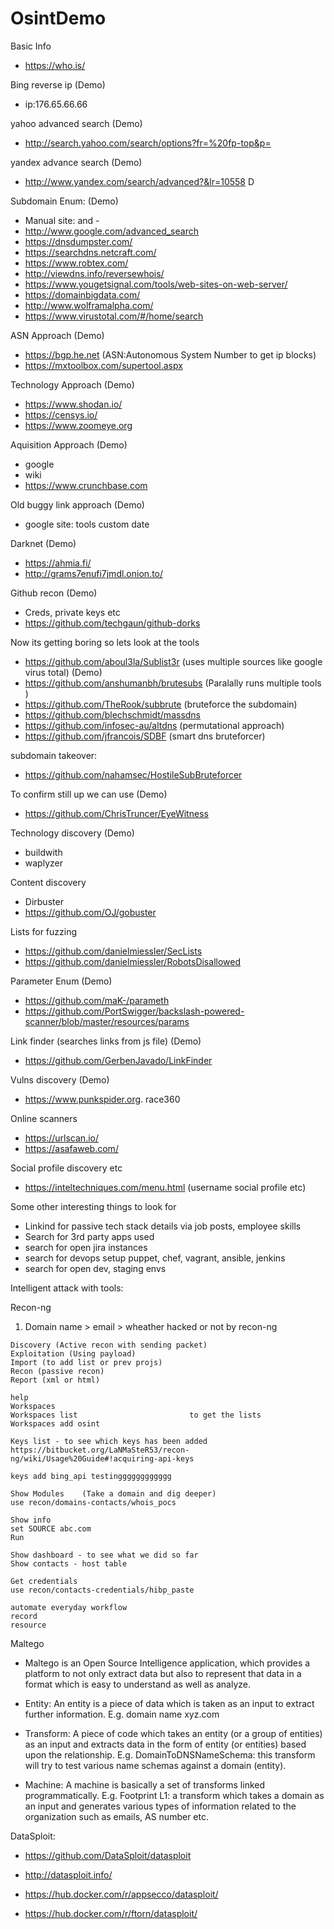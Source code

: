 # OsintDemo
Basic Info
* https://who.is/

Bing reverse ip (Demo)
* ip:176.65.66.66 

yahoo advanced search (Demo)
* http://search.yahoo.com/search/options?fr=%20fp-top&p= 

yandex advance search (Demo)
* http://www.yandex.com/search/advanced?&lr=10558 D

Subdomain Enum: (Demo)
* Manual site: and -
* http://www.google.com/advanced_search
* https://dnsdumpster.com/
* https://searchdns.netcraft.com/
* https://www.robtex.com/
* http://viewdns.info/reversewhois/
* https://www.yougetsignal.com/tools/web-sites-on-web-server/
* https://domainbigdata.com/
* http://www.wolframalpha.com/
* https://www.virustotal.com/#/home/search


ASN Approach (Demo)
* https://bgp.he.net (ASN:Autonomous System Number to get ip blocks)
* https://mxtoolbox.com/supertool.aspx 

Technology Approach (Demo)
* https://www.shodan.io/
* https://censys.io/
* https://www.zoomeye.org

Aquisition Approach (Demo)
* google
* wiki
* https://www.crunchbase.com

Old buggy link approach (Demo)
* google site: tools custom date

Darknet (Demo)
* https://ahmia.fi/
* http://grams7enufi7jmdl.onion.to/

Github recon (Demo)
* Creds, private keys etc
* https://github.com/techgaun/github-dorks


Now its getting boring so lets look at the tools
* https://github.com/aboul3la/Sublist3r  (uses multiple sources like google virus total)  (Demo)
* https://github.com/anshumanbh/brutesubs (Paralally runs multiple tools )
* https://github.com/TheRook/subbrute (bruteforce the subdomain)
* https://github.com/blechschmidt/massdns
* https://github.com/infosec-au/altdns (permutational approach)
* https://github.com/jfrancois/SDBF (smart dns bruteforcer)

subdomain takeover:
* https://github.com/nahamsec/HostileSubBruteforcer

To confirm still up we can use (Demo)
* https://github.com/ChrisTruncer/EyeWitness

Technology discovery (Demo)
* buildwith
* waplyzer

Content discovery
* Dirbuster
* https://github.com/OJ/gobuster

Lists for fuzzing
* https://github.com/danielmiessler/SecLists
* https://github.com/danielmiessler/RobotsDisallowed

Parameter Enum (Demo)
* https://github.com/maK-/parameth
* https://github.com/PortSwigger/backslash-powered-scanner/blob/master/resources/params

Link finder (searches links from js file) (Demo)
* https://github.com/GerbenJavado/LinkFinder

Vulns discovery (Demo)
* https://www.punkspider.org.      race360

Online scanners
* https://urlscan.io/
* https://asafaweb.com/

Social profile discovery etc
* https://inteltechniques.com/menu.html (username social profile etc)

Some other interesting things to look for
* Linkind for passive tech stack details via job posts, employee skills
* Search for 3rd party apps used 
* search for open jira instances
* search for devops setup puppet, chef, vagrant, ansible, jenkins
* search for open dev, staging envs


Intelligent attack with tools:

Recon-ng 

1. Domain name > email > wheather hacked or not by recon-ng

```
Discovery (Active recon with sending packet)
Exploitation (Using payload)
Import (to add list or prev projs)
Recon (passive recon)
Report (xml or html)

help
Workspaces
Workspaces list                        	to get the lists
Workspaces add osint
		
Keys list - to see which keys has been added
https://bitbucket.org/LaNMaSteR53/recon-ng/wiki/Usage%20Guide#!acquiring-api-keys

keys add bing_api testingggggggggggg
		
Show Modules 	(Take a domain and dig deeper)
use recon/domains-contacts/whois_pocs
		
Show info
set SOURCE abc.com
Run

Show dashboard - to see what we did so far
Show contacts - host table
		
Get credentials
use recon/contacts-credentials/hibp_paste

automate everyday workflow
record
resource
```

Maltego
* Maltego is an Open Source Intelligence application, which provides a platform to not only extract data but also to represent that data in a format which is easy to understand as well as analyze.


* Entity: An entity is a piece of data which is taken as an input to extract further information. E.g. domain name xyz.com

* Transform: A piece of code which takes an entity (or a group of entities) as an input and extracts data in the form of entity (or entities) based upon the relationship. E.g. DomainToDNSNameSchema: this transform will try to test various name schemas against a domain (entity).

* Machine: A machine is basically a set of transforms linked programmatically. E.g. Footprint L1: a transform which takes a domain as an input and generates various types of information related to the organization such as emails, AS number etc.


DataSploit:
* https://github.com/DataSploit/datasploit
* http://datasploit.info/

* https://hub.docker.com/r/appsecco/datasploit/
* https://hub.docker.com/r/ftorn/datasploit/
